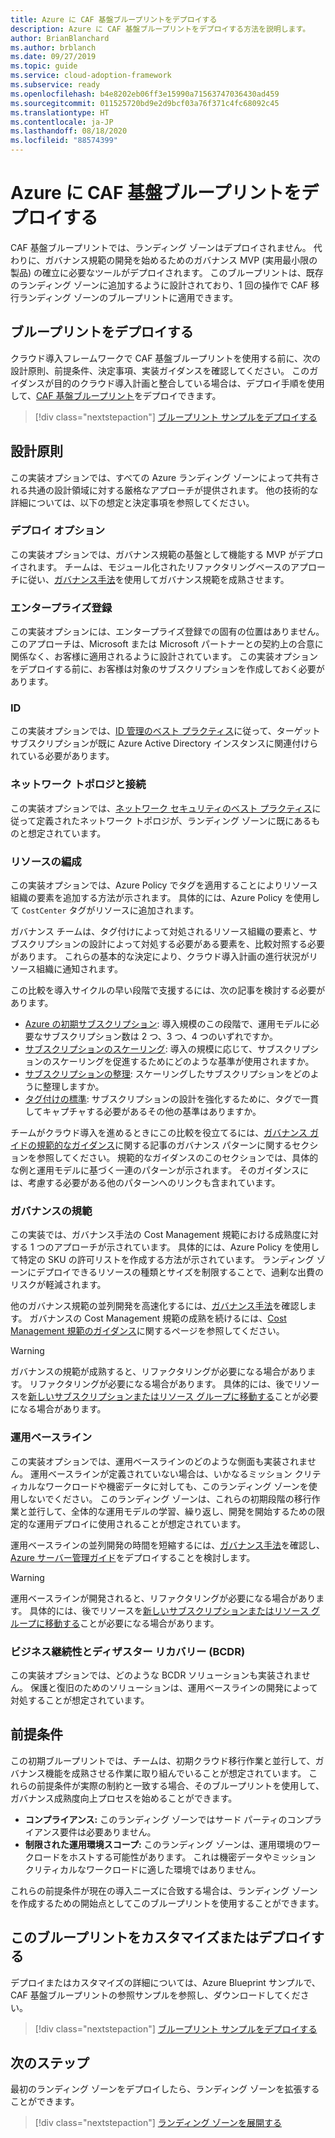 ```yaml
---
title: Azure に CAF 基盤ブループリントをデプロイする
description: Azure に CAF 基盤ブループリントをデプロイする方法を説明します。
author: BrianBlanchard
ms.author: brblanch
ms.date: 09/27/2019
ms.topic: guide
ms.service: cloud-adoption-framework
ms.subservice: ready
ms.openlocfilehash: b4e8202eb06ff3e15990a71563747036430ad459
ms.sourcegitcommit: 011525720bd9e2d9bcf03a76f371c4fc68092c45
ms.translationtype: HT
ms.contentlocale: ja-JP
ms.lasthandoff: 08/18/2020
ms.locfileid: "88574399"
---
```

<!-- docsTest:ignore "CAF Foundation blueprint" -->

# <a name="deploy-a-caf-foundation-blueprint-in-azure"></a>Azure に CAF 基盤ブループリントをデプロイする

CAF 基盤ブループリントでは、ランディング ゾーンはデプロイされません。 代わりに、ガバナンス規範の開発を始めるためのガバナンス MVP (実用最小限の製品) の確立に必要なツールがデプロイされます。 このブループリントは、既存のランディング ゾーンに追加するように設計されており、1 回の操作で CAF 移行ランディング ゾーンのブループリントに適用できます。

## <a name="deploy-the-blueprint"></a>ブループリントをデプロイする

クラウド導入フレームワークで CAF 基盤ブループリントを使用する前に、次の設計原則、前提条件、決定事項、実装ガイダンスを確認してください。 このガイダンスが目的のクラウド導入計画と整合している場合は、デプロイ手順を使用して、[CAF 基盤ブループリント](/azure/governance/blueprints/samples/caf-foundation)をデプロイできます。

> [!div class="nextstepaction"]
> [ブループリント サンプルをデプロイする](/azure/governance/blueprints/samples/caf-foundation/deploy)

## <a name="design-principles"></a>設計原則

この実装オプションでは、すべての Azure ランディング ゾーンによって共有される共通の設計領域に対する厳格なアプローチが提供されます。 他の技術的な詳細については、以下の想定と決定事項を参照してください。

### <a name="deployment-options"></a>デプロイ オプション

この実装オプションでは、ガバナンス規範の基盤として機能する MVP がデプロイされます。 チームは、モジュール化されたリファクタリングベースのアプローチに従い、[ガバナンス手法](../../govern/index.md)を使用してガバナンス規範を成熟させます。

### <a name="enterprise-enrollment"></a>エンタープライズ登録

この実装オプションには、エンタープライズ登録での固有の位置はありません。 このアプローチは、Microsoft または Microsoft パートナーとの契約上の合意に関係なく、お客様に適用されるように設計されています。 この実装オプションをデプロイする前に、お客様は対象のサブスクリプションを作成しておく必要があります。

### <a name="identity"></a>ID

この実装オプションでは、[ID 管理のベスト プラクティス](/azure/security/fundamentals/identity-management-best-practices?bc=%2fazure%2fcloud-adoption-framework%2f_bread%2ftoc.json&toc=%2fazure%2fcloud-adoption-framework%2ftoc.json)に従って、ターゲット サブスクリプションが既に Azure Active Directory インスタンスに関連付けられている必要があります。

### <a name="network-topology-and-connectivity"></a>ネットワーク トポロジと接続

この実装オプションでは、[ネットワーク セキュリティのベスト プラクティス](/azure/security/fundamentals/network-best-practices?bc=%2fazure%2fcloud-adoption-framework%2f_bread%2ftoc.json&toc=%2fazure%2fcloud-adoption-framework%2ftoc.json)に従って定義されたネットワーク トポロジが、ランディング ゾーンに既にあるものと想定されています。

### <a name="resource-organization"></a>リソースの編成

この実装オプションでは、Azure Policy でタグを適用することによりリソース組織の要素を追加する方法が示されます。 具体的には、Azure Policy を使用して `CostCenter` タグがリソースに追加されます。

ガバナンス チームは、タグ付けによって対処されるリソース組織の要素と、サブスクリプションの設計によって対処する必要がある要素を、比較対照する必要があります。 これらの基本的な決定により、クラウド導入計画の進行状況がリソース組織に通知されます。

この比較を導入サイクルの早い段階で支援するには、次の記事を検討する必要があります。

- [Azure の初期サブスクリプション](../azure-best-practices/initial-subscriptions.md): 導入規模のこの段階で、運用モデルに必要なサブスクリプション数は 2 つ、3 つ、4 つのいずれですか。
- [サブスクリプションのスケーリング](../azure-best-practices/scale-subscriptions.md): 導入の規模に応じて、サブスクリプションのスケーリングを促進するためにどのような基準が使用されますか。
- [サブスクリプションの整理](../azure-best-practices/organize-subscriptions.md): スケーリングしたサブスクリプションをどのように整理しますか。
- [タグ付けの標準](../azure-best-practices/naming-and-tagging.md#metadata-tags): サブスクリプションの設計を強化するために、タグで一貫してキャプチャする必要があるその他の基準はありますか。

チームがクラウド導入を進めるときにこの比較を役立てるには、[ガバナンス ガイドの規範的なガイダンス](../../govern/guides/complex/prescriptive-guidance.md#application-of-governance-defined-patterns)に関する記事のガバナンス パターンに関するセクションを参照してください。 規範的なガイダンスのこのセクションでは、具体的な例と運用モデルに基づく一連のパターンが示されます。 そのガイダンスには、考慮する必要がある他のパターンへのリンクも含まれています。

### <a name="governance-disciplines"></a>ガバナンスの規範

この実装では、ガバナンス手法の Cost Management 規範における成熟度に対する 1 つのアプローチが示されています。 具体的には、Azure Policy を使用して特定の SKU の許可リストを作成する方法が示されています。 ランディング ゾーンにデプロイできるリソースの種類とサイズを制限することで、過剰な出費のリスクが軽減されます。

他のガバナンス規範の並列開発を高速化するには、[ガバナンス手法](../../govern/index.md)を確認します。 ガバナンスの Cost Management 規範の成熟を続けるには、[Cost Management 規範のガイダンス](../../govern/guides/complex/cost-management-improvement.md#incremental-improvement-of-the-best-practices)に関するページを参照してください。

> [!WARNING]
> ガバナンスの規範が成熟すると、リファクタリングが必要になる場合があります。 リファクタリングが必要になる場合があります。 具体的には、後でリソースを[新しいサブスクリプションまたはリソース グループに移動する](/azure/azure-resource-manager/management/move-resource-group-and-subscription?bc=%2fazure%2fcloud-adoption-framework%2f_bread%2ftoc.json&toc=%2fazure%2fcloud-adoption-framework%2ftoc.json)ことが必要になる場合があります。

### <a name="operations-baseline"></a>運用ベースライン

この実装オプションでは、運用ベースラインのどのような側面も実装されません。 運用ベースラインが定義されていない場合は、いかなるミッション クリティカルなワークロードや機密データに対しても、このランディング ゾーンを使用しないでください。 このランディング ゾーンは、これらの初期段階の移行作業と並行して、全体的な運用モデルの学習、繰り返し、開発を開始するための限定的な運用デプロイに使用されることが想定されています。

運用ベースラインの並列開発の時間を短縮するには、[ガバナンス手法](../../manage/index.md)を確認し、[Azure サーバー管理ガイド](../../manage/azure-server-management/index.md)をデプロイすることを検討します。

> [!WARNING]
> 運用ベースラインが開発されると、リファクタリングが必要になる場合があります。 具体的には、後でリソースを[新しいサブスクリプションまたはリソース グループに移動する](/azure/azure-resource-manager/management/move-resource-group-and-subscription?bc=%2fazure%2fcloud-adoption-framework%2f_bread%2ftoc.json&toc=%2fazure%2fcloud-adoption-framework%2ftoc.json)ことが必要になる場合があります。

### <a name="business-continuity-and-disaster-recovery-bcdr"></a>ビジネス継続性とディザスター リカバリー (BCDR)

この実装オプションでは、どのような BCDR ソリューションも実装されません。 保護と復旧のためのソリューションは、運用ベースラインの開発によって対処することが想定されています。

## <a name="assumptions"></a>前提条件

この初期ブループリントでは、チームは、初期クラウド移行作業と並行して、ガバナンス機能を成熟させる作業に取り組んでいることが想定されています。 これらの前提条件が実際の制約と一致する場合、そのブループリントを使用して、ガバナンス成熟度向上プロセスを始めることができます。

- **コンプライアンス:** このランディング ゾーンではサード パーティのコンプライアンス要件は必要ありません。
- **制限された運用環境スコープ:** このランディング ゾーンは、運用環境のワークロードをホストする可能性があります。 これは機密データやミッション クリティカルなワークロードに適した環境ではありません。

これらの前提条件が現在の導入ニーズに合致する場合は、ランディング ゾーンを作成するための開始点としてこのブループリントを使用することができます。

## <a name="customize-or-deploy-this-blueprint"></a>このブループリントをカスタマイズまたはデプロイする

デプロイまたはカスタマイズの詳細については、Azure Blueprint サンプルで、CAF 基盤ブループリントの参照サンプルを参照し、ダウンロードしてください。

> [!div class="nextstepaction"]
> [ブループリント サンプルをデプロイする](/azure/governance/blueprints/samples/caf-foundation/deploy)

## <a name="next-steps"></a>次のステップ

最初のランディング ゾーンをデプロイしたら、ランディング ゾーンを拡張することができます。

> [!div class="nextstepaction"]
> [ランディング ゾーンを展開する](../considerations/index.md)
